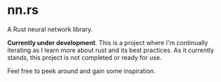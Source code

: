 # nn.rs
A Rust neural network library.  

**Currently under development**. This is a project where I'm continually iterating as I learn more about rust and its best practices.
As it currently stands, this project is not completed or ready for use.

Feel free to peek around and gain some inspiration.
